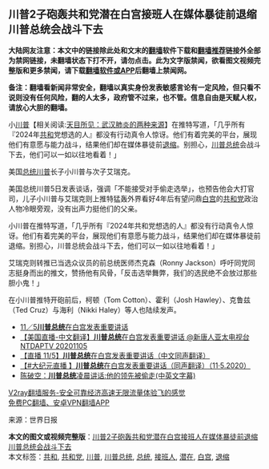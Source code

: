 <h2>川普2子砲轰共和党潜在白宫接班人在媒体暴徒前退缩 川普总统会战斗下去</h2> <p class="notice"><b>大陆网友注意：本文中的链接除此处和文末的<a href="https://github.com/bannedbook/fanqiang" >翻墙</a>软件下载和<a href="https://github.com/killgcd/justmysocks/blob/master/README.md">翻墙推荐</a>链接外全部为禁网链接，未翻墙状态下打不开，请勿点击。此为文字版禁闻，欲看图文视频完整版和更多禁闻，请下载<a href="https://github.com/bannedbook/fanqiang">翻墙软件或APP</a>后翻墙上禁闻网。</p><p>备注：翻墙看新闻非常安全，翻墙以真实身份发表敏感言论有一定风险，但只看不说则没有任何风险，翻的人太多，政府管不过来，也不管。信息自由是天赋人权，请放心大胆的翻墙。</b></p>  <div class="entry"> <p id="summary">小<span class='wp_keywordlink'><a href="https://www.bannedbook.org/bnews/comments/20200816/1381118.html" title="天目所见：川普将再赢总统大选 共和党掌参众两院" target="_blank">川普</a></span>【相关阅读:<a href='https://www.bannedbook.org/bnews/comments/20200816/1381123.html' target='_blank'>天目所见：武汉肺炎的两种来源</a>】在推特写道，「几乎所有『2024年<a href="https://www.bannedbook.org/bnews/tag/%E5%85%B1%E5%92%8C/" class="st_tag internal_tag" rel="tag" title="标签 共和 下的日志">共和</a>党想选的人』都没有行动真令人惊讶。他们有着完美的平台，展现他们有意愿与能力战斗，结果他们却在媒体暴徒前<a href="https://www.bannedbook.org/bnews/tag/%E9%80%80%E7%BC%A9/" class="st_tag internal_tag" rel="tag" title="标签 退缩 下的日志">退缩</a>。别担心，<a href="https://www.bannedbook.org/bnews/tag/%E5%B7%9D%E6%99%AE%E6%80%BB%E7%BB%9F/" class="st_tag internal_tag" rel="tag" title="标签 川普总统 下的日志">川普总统</a>会战斗下去，他们可以一如以往地看着！」</p> <p id="conimg"></p> <p>美国<a href="https://www.bannedbook.org/bnews/tag/%e6%80%bb%e7%bb%9f/" class="st_tag internal_tag" rel="tag" title="标签 总统 下的日志">总统</a><a href="https://www.bannedbook.org/bnews/tag/%e5%b7%9d%e6%99%ae/" class="st_tag internal_tag" rel="tag" title="标签 川普 下的日志">川普</a>长子小川普与次子艾瑞克。</p> <p>美国总统川普5日发表谈话，强调「不能接受对手偷走选举」，也预告他会大打官司，儿子小川普与艾瑞克则上推特猛轰外界看好4年后有望问鼎<a href="https://www.bannedbook.org/bnews/tag/%e7%99%bd%e5%ae%ab/" class="st_tag internal_tag" rel="tag" title="标签 白宫 下的日志">白宫</a>的<a href="https://www.bannedbook.org/bnews/tag/%e5%85%b1%e5%92%8c%e5%85%9a/" class="st_tag internal_tag" rel="tag" title="标签 共和党 下的日志">共和党</a>政治人物冷眼旁观，没有出声力挺他们的父亲。</p>  <p>小川普在推特写道，「几乎所有『2024年共和党想选的人』都没有行动真令人惊讶。他们有着完美的平台，展现他们有意愿与能力战斗，结果他们却在媒体暴徒前退缩。别担心，川普总统会战斗下去，他们可以一如以往地看着！」</p> <p>艾瑞克则转推已当选众议员的前总统医师杰克森（Ronny Jackson）呼吁同党同志挺身而出的推文，赞扬他有风骨，「反击选举舞弊，我们的选民绝不会放过那些胆小鬼！」</p> <p>在小川普推特开砲前后，柯顿（Tom Cotton）、霍利（Josh Hawley）、克鲁兹（Ted Cruz）与海利（Nikki Haley）等人也陆续发声。</p> <ul class='op-related-articles' title='相关阅读'> <li><a href='https://www.bannedbook.org/bnews/taiwannews/20201106/1426642.html' target='_blank'>11／5<b>川普总统</b>在白宫发表重要讲话</a></li> <li><a href='https://www.bannedbook.org/bnews/taiwannews/20201106/1426620.html' target='_blank'>【美国直播-中文翻译】<b>川普总统</b>在白宫发表重要讲话 @新唐人亚太电视台NTDAPTV    20201105</a></li> <li><a href='https://www.bannedbook.org/bnews/bannedvideo/20201106/1426583.html' target='_blank'>【直播 11/5】<b>川普总统</b>在白宫发表重要讲话（中文同声翻译）</a></li> <li><a href='https://www.bannedbook.org/bnews/bannedvideo/20201106/1426580.html' target='_blank'>【#大纪元直播 】<b>川普总统</b>在白宫发表重要讲话（同声翻译）（11·5.2020）</a></li> <li><a href='https://www.bannedbook.org/bnews/cbnews/20201106/1426524.html' target='_blank'>陈破空：<b>川普总统</b>凌晨讲话:他的领先被偷走(中英文字幕)</a></li> </ul> <p class="texttj"> <a href="https://www.bannedbook.org/forum23/topic22702.html" target="_blank">V2ray翻墙服务-安全可靠经济高速无限流量体验飞的感觉</a><br/> <a href="https://github.com/bannedbook/fanqiang/wiki/%E7%A6%81%E9%97%BB%E7%BD%91%E5%AE%89%E5%8D%93%E7%BF%BB%E5%A2%99%E6%96%B0%E9%97%BBAPP" target="_blank">免费PC翻墙、安卓VPN翻墙APP</a></p><p> 来源：世界日报 </p> <a name='sharetosocial'></a>       <div><b>本文的图文或视频完整版</b>：<a href='https://www.bannedbook.org/bnews/cnnews/20201106/1426750.html'>川普2子砲轰共和党潜在白宫接班人在媒体暴徒前退缩 川普总统会战斗下去</a></div>  </div><!--END ENTRY--> <div class="postfooter"> <div>本文标签：<a href="https://www.bannedbook.org/bnews/tag/%E5%85%B1%E5%92%8C/" rel="tag">共和</a>, <a href="https://www.bannedbook.org/bnews/tag/%e5%85%b1%e5%92%8c%e5%85%9a/" rel="tag">共和党</a>, <a href="https://www.bannedbook.org/bnews/tag/%e5%b7%9d%e6%99%ae/" rel="tag">川普</a>, <a href="https://www.bannedbook.org/bnews/tag/%E5%B7%9D%E6%99%AE%E6%80%BB%E7%BB%9F/" rel="tag">川普总统</a>, <a href="https://www.bannedbook.org/bnews/tag/%e6%80%bb%e7%bb%9f/" rel="tag">总统</a>, <a href="https://www.bannedbook.org/bnews/tag/%E6%8E%A5%E7%8F%AD%E4%BA%BA/" rel="tag">接班人</a>, <a href="https://www.bannedbook.org/bnews/tag/%E6%BD%9C%E5%9C%A8/" rel="tag">潜在</a>, <a href="https://www.bannedbook.org/bnews/tag/%e7%99%bd%e5%ae%ab/" rel="tag">白宫</a>, <a href="https://www.bannedbook.org/bnews/tag/%E9%80%80%E7%BC%A9/" rel="tag">退缩</a></div>  </div><!--END POSTFOOTER--> 